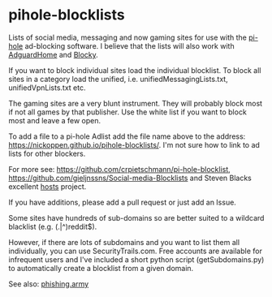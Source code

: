 # pihole-blocklists

Lists of social media, messaging and now gaming sites for use with the [pi-hole](https://pi-hole.net) ad-blocking software. I believe that the lists will also work with [AdguardHome](https://github.com/AdguardTeam/AdGuardHome) and [Blocky](https://github.com/0xERR0R/blocky).

If you want to block individual sites load the individual blocklist. To block all sites in a category load the unified, i.e. unifiedMessagingLists.txt, unifiedVpnLists.txt etc.

The gaming sites are a very blunt instrument. They will probably block most if not all games by that publisher. Use the white list if you want to block most and leave a few open. 

To add a file to a pi-hole Adlist add the file name above to the address: https://nickoppen.github.io/pihole-blocklists/. I'm not sure how to link to ad lists for other blockers.

For more see: https://github.com/crpietschmann/pi-hole-blocklist,  https://github.com/gieljnssns/Social-media-Blocklists and Steven Blacks excellent [hosts](https://github.com/StevenBlack/hosts) project.

If you have additions, please add a pull request or just add an Issue.

Some sites have hundreds of sub-domains so are better suited to a wildcard blacklist (e.g. (\.|^)reddit$). 

However, if there are lots of subdomains and you want to list them all individually, you can use SecurityTrails.com. Free accounts are available for infrequent users and I've included a short python script (getSubdomains.py) to automatically create a blocklist from a given domain.

See also: [phishing.army](https://phishing.army/)
